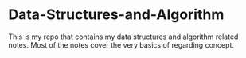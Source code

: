 # Data-Structures-and-Algorithm
This is my repo that contains my data structures and algorithm related notes.
Most of the notes cover the very basics of regarding concept.